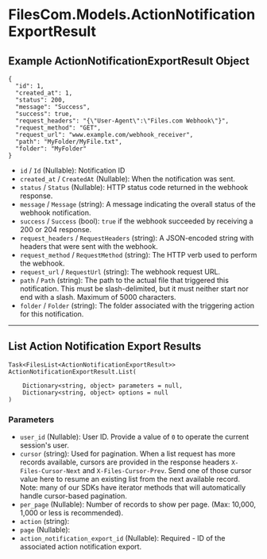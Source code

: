 # FilesCom.Models.ActionNotificationExportResult

## Example ActionNotificationExportResult Object

```
{
  "id": 1,
  "created_at": 1,
  "status": 200,
  "message": "Success",
  "success": true,
  "request_headers": "{\"User-Agent\":\"Files.com Webhook\"}",
  "request_method": "GET",
  "request_url": "www.example.com/webhook_receiver",
  "path": "MyFolder/MyFile.txt",
  "folder": "MyFolder"
}
```

* `id` / `Id`  (Nullable<Int64>): Notification ID
* `created_at` / `CreatedAt`  (Nullable<Int64>): When the notification was sent.
* `status` / `Status`  (Nullable<Int64>): HTTP status code returned in the webhook response.
* `message` / `Message`  (string): A message indicating the overall status of the webhook notification.
* `success` / `Success`  (bool): `true` if the webhook succeeded by receiving a 200 or 204 response.
* `request_headers` / `RequestHeaders`  (string): A JSON-encoded string with headers that were sent with the webhook.
* `request_method` / `RequestMethod`  (string): The HTTP verb used to perform the webhook.
* `request_url` / `RequestUrl`  (string): The webhook request URL.
* `path` / `Path`  (string): The path to the actual file that triggered this notification. This must be slash-delimited, but it must neither start nor end with a slash. Maximum of 5000 characters.
* `folder` / `Folder`  (string): The folder associated with the triggering action for this notification.


---

## List Action Notification Export Results

```
Task<FilesList<ActionNotificationExportResult>> ActionNotificationExportResult.List(
    
    Dictionary<string, object> parameters = null,
    Dictionary<string, object> options = null
)
```

### Parameters

* `user_id` (Nullable<Int64>): User ID.  Provide a value of `0` to operate the current session's user.
* `cursor` (string): Used for pagination.  When a list request has more records available, cursors are provided in the response headers `X-Files-Cursor-Next` and `X-Files-Cursor-Prev`.  Send one of those cursor value here to resume an existing list from the next available record.  Note: many of our SDKs have iterator methods that will automatically handle cursor-based pagination.
* `per_page` (Nullable<Int64>): Number of records to show per page.  (Max: 10,000, 1,000 or less is recommended).
* `action` (string): 
* `page` (Nullable<Int64>): 
* `action_notification_export_id` (Nullable<Int64>): Required - ID of the associated action notification export.
